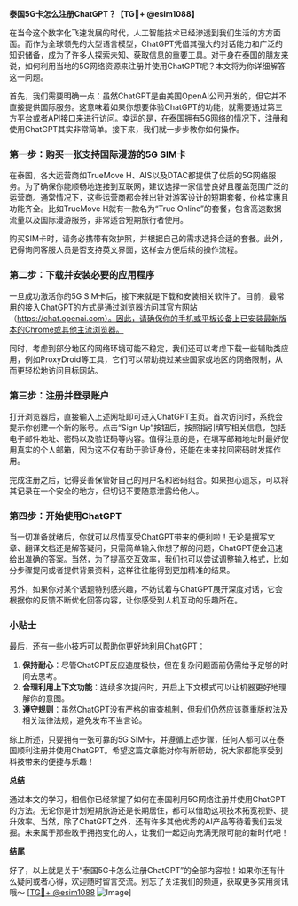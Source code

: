 **泰国5G卡怎么注册ChatGPT？【TG💪+ @esim1088】**

在当今这个数字化飞速发展的时代，人工智能技术已经渗透到我们生活的方方面面。而作为全球领先的大型语言模型，ChatGPT凭借其强大的对话能力和广泛的知识储备，成为了许多人探索未知、获取信息的重要工具。对于身在泰国的朋友来说，如何利用当地的5G网络资源来注册并使用ChatGPT呢？本文将为你详细解答这一问题。

首先，我们需要明确一点：虽然ChatGPT是由美国OpenAI公司开发的，但它并不直接提供国际服务。这意味着如果你想要体验ChatGPT的功能，就需要通过第三方平台或者API接口来进行访问。幸运的是，在泰国拥有5G网络的情况下，注册和使用ChatGPT其实非常简单。接下来，我们就一步步教你如何操作。

### 第一步：购买一张支持国际漫游的5G SIM卡

在泰国，各大运营商如TrueMove H、AIS以及DTAC都提供了优质的5G网络服务。为了确保你能顺畅地连接到互联网，建议选择一家信誉良好且覆盖范围广泛的运营商。通常情况下，这些运营商都会推出针对游客设计的短期套餐，价格实惠且功能齐全。比如TrueMove H就有一款名为“True Online”的套餐，包含高速数据流量以及国际漫游服务，非常适合短期旅行者使用。

购买SIM卡时，请务必携带有效护照，并根据自己的需求选择合适的套餐。此外，记得询问客服人员是否支持英文界面，这样会方便后续的操作流程。

### 第二步：下载并安装必要的应用程序

一旦成功激活你的5G SIM卡后，接下来就是下载和安装相关软件了。目前，最常用的接入ChatGPT的方式是通过浏览器访问其官方网站（https://chat.openai.com）。因此，请确保你的手机或平板设备上已安装最新版本的Chrome或其他主流浏览器。

同时，考虑到部分地区的网络环境可能不稳定，我们还可以考虑下载一些辅助类应用，例如ProxyDroid等工具，它们可以帮助绕过某些国家或地区的网络限制，从而更轻松地访问目标网站。

### 第三步：注册并登录账户

打开浏览器后，直接输入上述网址即可进入ChatGPT主页。首次访问时，系统会提示你创建一个新的账号。点击“Sign Up”按钮后，按照指引填写相关信息，包括电子邮件地址、密码以及验证码等内容。值得注意的是，在填写邮箱地址时最好使用真实的个人邮箱，因为这不仅有助于验证身份，还能在未来找回密码时发挥作用。

完成注册之后，记得妥善保管好自己的用户名和密码组合。如果担心遗忘，可以将其记录在一个安全的地方，但切记不要随意泄露给他人。

### 第四步：开始使用ChatGPT

当一切准备就绪后，你就可以尽情享受ChatGPT带来的便利啦！无论是撰写文章、翻译文档还是解答疑问，只需简单输入你想了解的问题，ChatGPT便会迅速给出准确的答案。当然，为了提高交互效率，我们也可以尝试调整输入格式，比如分步骤提问或者提供背景资料，这样往往能得到更加精准的结果。

另外，如果你对某个话题特别感兴趣，不妨试着与ChatGPT展开深度对话，它会根据你的反馈不断优化回答内容，让你感受到人机互动的乐趣所在。

### 小贴士

最后，还有一些小技巧可以帮助你更好地利用ChatGPT：

1. **保持耐心**：尽管ChatGPT反应速度极快，但在复杂问题面前仍需给予足够的时间去思考。
2. **合理利用上下文功能**：连续多次提问时，开启上下文模式可以让机器更好地理解你的意图。
3. **遵守规则**：虽然ChatGPT没有严格的审查机制，但我们仍然应该尊重版权法及相关法律法规，避免发布不当言论。

综上所述，只要拥有一张可靠的5G SIM卡，并遵循上述步骤，任何人都可以在泰国顺利注册并使用ChatGPT。希望这篇文章能对你有所帮助，祝大家都能享受到科技带来的便捷与乐趣！

**总结**

通过本文的学习，相信你已经掌握了如何在泰国利用5G网络注册并使用ChatGPT的方法。无论你是计划短期旅游还是长期居住，都可以借助这项技术拓宽视野、提升效率。当然，除了ChatGPT之外，还有许多其他优秀的AI产品等待着我们去发掘。未来属于那些敢于拥抱变化的人，让我们一起迈向充满无限可能的新时代吧！

**结尾**

好了，以上就是关于“泰国5G卡怎么注册ChatGPT”的全部内容啦！如果你还有什么疑问或者心得，欢迎随时留言交流。别忘了关注我们的频道，获取更多实用资讯哦～ [[TG💪+ @esim1088](https://t.me/s/esim1088) ![Image](https://i.postimg.cc/4NQfJmqS/Snipaste-2025-05-13-00-14-12.png)]
